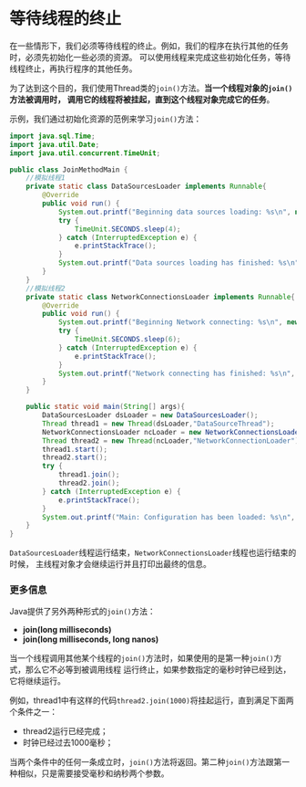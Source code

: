 等待线程的终止
===========================================
在一些情形下，我们必须等待线程的终止。例如，我们的程序在执行其他的任务时，必须先初始化一些必须的资源。
可以使用线程来完成这些初始化任务，等待线程终止，再执行程序的其他任务。

为了达到这个目的，我们使用Thread类的`join()`方法。**当一个线程对象的`join()`方法被调用时，
调用它的线程将被挂起，直到这个线程对象完成它的任务**。

示例，我们通过初始化资源的范例来学习`join()`方法：
```java
import java.sql.Time;
import java.util.Date;
import java.util.concurrent.TimeUnit;

public class JoinMethodMain {
    //模拟线程1
    private static class DataSourcesLoader implements Runnable{
        @Override
        public void run() {
            System.out.printf("Beginning data sources loading: %s\n", new Date());
            try {
                TimeUnit.SECONDS.sleep(4);
            } catch (InterruptedException e) {
                e.printStackTrace();
            }
            System.out.printf("Data sources loading has finished: %s\n", new Date());
        }
    }
    //模拟线程2
    private static class NetworkConnectionsLoader implements Runnable{
        @Override
        public void run() {
            System.out.printf("Beginning Network connecting: %s\n", new Date());
            try {
                TimeUnit.SECONDS.sleep(6);
            } catch (InterruptedException e) {
                e.printStackTrace();
            }
            System.out.printf("Network connecting has finished: %s\n", new Date());
        }
    }

    public static void main(String[] args){
        DataSourcesLoader dsLoader = new DataSourcesLoader();
        Thread thread1 = new Thread(dsLoader,"DataSourceThread");
        NetworkConnectionsLoader ncLoader = new NetworkConnectionsLoader();
        Thread thread2 = new Thread(ncLoader,"NetworkConnectionLoader");
        thread1.start();
        thread2.start();
        try {
            thread1.join();
            thread2.join();
        } catch (InterruptedException e) {
            e.printStackTrace();
        }
        System.out.printf("Main: Configuration has been loaded: %s\n", new Date());
    }
}
```
`DataSourcesLoader`线程运行结束，`NetworkConnectionsLoader`线程也运行结束的时候，
主线程对象才会继续运行并且打印出最终的信息。

### 更多信息
Java提供了另外两种形式的`join()`方法：
+ **join(long milliseconds)**
+ **join(long milliseconds, long nanos)**

当一个线程调用其他某个线程的`join()`方法时，如果使用的是第一种`join()`方式，那么它不必等到被调用线程
运行终止，如果参数指定的毫秒时钟已经到达，它将继续运行。

例如，thread1中有这样的代码`thread2.join(1000)`将挂起运行，直到满足下面两个条件之一：
+ thread2运行已经完成；
+ 时钟已经过去1000毫秒；

当两个条件中的任何一条成立时，`join()`方法将返回。第二种`join()`方法跟第一种相似，只是需要接受毫秒和纳秒两个参数。
